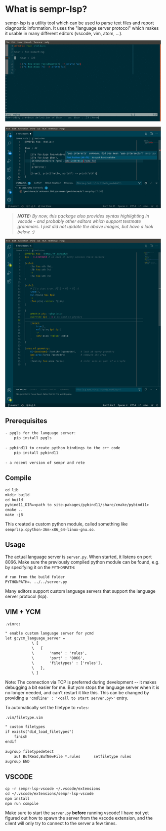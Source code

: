 # What is sempr-lsp?

sempr-lsp is a utility tool which can be used to parse text files and report
diagnostic information. It uses the "language server protocol" which makes it
usable in many different editors (vscode, vim, atom, ...).



![](img/example.gif)

![](img/example-vscode.gif)

> _**NOTE:** By now, this package also provides syntax highlighting in vscode - and probably other editors which support textmate grammars. I just did not update the above images, but have a look below. :)_

![example-vscode-syntax](img/example-vscode-syntax.gif)

## Prerequisites

```
- pygls for the language server:
    pip install pygls

- pybind11 to create python bindings to the c++ code
    pip install pybind11

- a recent version of sempr and rete

```

## Compile

```
cd lib
mkdir build
cd build
pybind11_DIR=<path to site-pakages/pybind11/share/cmake/pybind11> cmake ..
make -j8
```

This created a custom python module, called something like 
`semprlsp.cpython-36m-x86_64-linux-gnu.so`.

## Usage

The actual language server is `server.py`. When started, it listens on port 8066.
Make sure the previously compiled python module can be found, e.g. by
specifying it on the `PYTHONPATH`:

```
# run from the build folder
PYTHONPATH=. ../../server.py
```

Many editors support custom language servers that support the language server
protocol (lsp).

## VIM + YCM


`.vimrc:`

```vim
" enable custom language server for ycmd
let g:ycm_language_server =
            \ [
            \   {
            \       'name' : 'rules',
            \       'port' : '8066',
            \       'filetypes' : ['rules'],
            \   },
            \ ]
```

Note: The connection via TCP is preferred during development -- it makes
debugging a bit easier for me. But ycm stops the language server when it is
no longer needed, and can't restart it like this. This can be changed by
providing a `'cmdline' : '<call to start server.py>'` entry.

To automatically set the filetype to `rules`:

`.vim/filetype.vim`
```
" custom filetypes
if exists("did_load_filetypes")
    finish
endif

augroup filetypedetect
    au! BufRead,BufNewFile *.rules      setfiletype rules
augroup END
```

## VSCODE


```
cp -r sempr-lsp-vscode ~/.vscode/extensions
cd ~/.vscode/extensions/sempr-lsp-vscode
npm install
npm run compile
```

Make sure to start the `server.py` **before** running vscode! I have not yet figured out how to spawn the server from the vscode extension, and the client will only try to connect to the server a few times.
